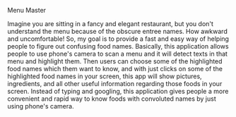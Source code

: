 Menu Master

Imagine you are sitting in a fancy and elegant restaurant, but you don't understand the menu because of the obscure entree names. How awkward and uncomfortable! So, my goal is to provide a fast and easy way of helping people to figure out confusing food names. Basically, this application allows people to use phone's camera to scan a menu and it will detect texts in that menu and highlight them. Then users can choose some of the highlighted food names which them want to know, and with just clicks on some of the highlighted food names in your screen, this app will show pictures, ingredients, and all other useful information regarding those foods in your screen. Instead of typing and googling, this application gives people a more convenient and rapid way to know foods with convoluted names by just using phone's camera.
